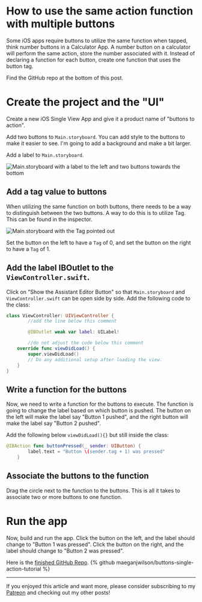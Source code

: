 # How to use the same action function with multiple buttons

Some iOS apps require buttons to utilize the same function when tapped, think number buttons in a Calculator App. A number button on a calculator will perform the same action, store the number associated with it. Instead of declaring a function for each button, create one function that uses the button tag.

Find the GitHub repo at the bottom of this post.

# Create the project and the "UI"

Create a new iOS Single View App and give it a product name of "buttons to action".

Add two buttons to `Main.storyboard`. You can add style to the buttons to make it easier to see. I'm going to add a background and make a bit larger.

Add a label to `Main.storyboard`.

![Main.storyboard with a label to the left and two buttons towards the bottom](https://github.com/maeganjwilson/buttons-single-action-tutorial/blob/master/tutorial/images/pic_1.png?raw=true)

## Add a tag value to buttons

When utilizing the same function on both buttons, there needs to be a way to distinguish between the two buttons. A way to do this is to utilize Tag. This can be found in the inspector.

![Main.storyboard with the Tag pointed out](https://github.com/maeganjwilson/buttons-single-action-tutorial/blob/master/tutorial/images/tag.png?raw=true)

Set the button on the left to have a `Tag` of 0, and set the button on the right to have a `Tag` of 1.

## Add the label IBOutlet to the `ViewController.swift`.

Click on "Show the Assistant Editor Button" so that `Main.storyboard` and `ViewController.swift` can be open side by side.
Add the following code to the class:

```swift
class ViewController: UIViewController {
		//add the line below this comment

		@IBOutlet weak var label: UILabel!

		//do not adjust the code below this comment
    override func viewDidLoad() {
        super.viewDidLoad()
        // Do any additional setup after loading the view.
    }
}
```

## Write a function for the buttons

Now, we need to write a function for the buttons to execute.
The function is going to change the label based on which button is pushed.
The button on the left will make the label say "Button 1 pushed", and the right button will make the label say "Button 2 pushed".

Add the following below `viewDidLoad(){}` but still inside the class:

```swift
@IBAction func buttonPressed(_ sender: UIButton) {
        label.text = "Button \(sender.tag + 1) was pressed"
    }
```

## Associate the buttons to the function

Drag the circle next to the function to the buttons. This is all it takes to associate two or more buttons to one function.

# Run the app

Now, build and run the app.
Click the button on the left, and the label should change to "Button 1 was pressed". Click the button on the right, and the label should change to "Button 2 was pressed".

Here is the [finished GitHub Repo](https://github.com/maeganjwilson/buttons-single-action-tutorial).
{% github maeganjwilson/buttons-single-action-tutorial %}

---

If you enjoyed this article and want more, please consider subscribing to my [Patreon](https://www.patreon.com/maeganwilson_) and checking out my other posts!
